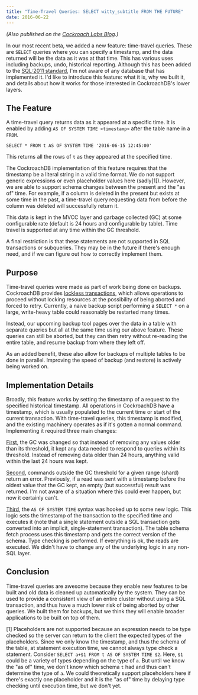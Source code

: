 ```yaml
---
title: "Time-Travel Queries: SELECT witty_subtitle FROM THE FUTURE"
date: 2016-06-22
---
```


*(Also published on the [Cockroach Labs Blog](https://www.cockroachlabs.com/blog/time-travel-queries-select-witty_subtitle-the_future/).)*

In our most recent beta, we added a new feature: time-travel queries. These are `SELECT` queries where you can specify a timestamp, and the data returned will be the data as it was at that time. This has various uses including backups, undo, historical reporting. Although this has been added to the [SQL:2011 standard](https://en.wikipedia.org/wiki/SQL:2011#Temporal_support), I'm not aware of any database that has implemented it. I'd like to introduce this feature: what it is, why we built it, and details about how it works for those interested in CockroachDB's lower layers.

## The Feature

A time-travel query returns data as it appeared at a specific time. It is enabled by adding `AS OF SYSTEM TIME <timestamp>` after the table name in a `FROM`.

`SELECT * FROM t AS OF SYSTEM TIME '2016-06-15 12:45:00'`

This returns all the rows of `t` as they appeared at the specified time.

The CockroachDB implementation of this feature requires that the timestamp be a literal string in a valid time format. We do not support generic expressions or even placeholder values here (sadly[1]). However, we are able to support schema changes between the present and the "as of" time. For example, if a column is deleted in the present but exists at some time in the past, a time-travel query requesting data from before the column was deleted will successfully return it.

This data is kept in the MVCC layer and garbage collected (GC) at some configurable rate (default is 24 hours and configurable by table). Time travel is supported at any time within the GC threshold.

A final restriction is that these statements are not supported in SQL transactions or subqueries. They may be in the future if there's enough need, and if we can figure out how to correctly implement them.

## Purpose

Time-travel queries were made as part of work being done on backups. CockroachDB provides [lockless transactions](https://www.cockroachlabs.com/blog/serializable-lockless-distributed-isolation-cockroachdb/), which allows operations to proceed without locking resources at the possibility of being aborted and forced to retry. Currently, a naive backup script performing a `SELECT *` on a large, write-heavy table could reasonably be restarted many times. 

Instead, our upcoming backup tool pages over the data in a table with separate queries but all at the same time using our above feature. These queries can still be aborted, but they can then retry without re-reading the entire table, and resume backup from where they left off.

As an added benefit, these also allow for backups of multiple tables to be done in parallel. Improving the speed of backup (and restore) is actively being worked on.

## Implementation Details

Broadly, this feature works by setting the timestamp of a request to the specified historical timestamp. All operations in CockroachDB have a timestamp, which is usually populated to the current time or start of the current transaction. With time-travel queries, this timestamp is modified, and the existing machinery operates as if it's gotten a normal command. Implementing it required three main changes:

[First](https://github.com/cockroachdb/cockroach/pull/6778), the GC was changed so that instead of removing any values older than its threshold, it kept any data needed to respond to queries within its threshold. Instead of removing data older than 24 hours, anything valid within the last 24 hours was kept.

[Second](https://github.com/cockroachdb/cockroach/pull/6992), commands outside the GC threshold for a given range (shard) return an error. Previously, if a read was sent with a timestamp before the oldest value that the GC kept, an empty (but successful) result was returned. I'm not aware of a situation where this could ever happen, but now it certainly can't.

[Third](https://github.com/cockroachdb/cockroach/pull/6992), the `AS OF SYSTEM TIME` syntax was hooked up to some new logic. This logic sets the timestamp of the transaction to the specified time and executes it (note that a single statement outside a SQL transaction gets converted into an implicit, single-statement transaction). The table schema fetch process uses this timestamp and gets the correct version of the schema. Type checking is performed. If everything is ok, the reads are executed. We didn't have to change any of the underlying logic in any non-SQL layer.

## Conclusion

Time-travel queries are awesome because they enable new features to be built and old data is cleaned up automatically by the system. They can be used to provide a consistent view of an entire cluster without using a SQL transaction, and thus have a much lower risk of being aborted by other queries. We built them for backups, but we think they will enable broader applications to be built on top of them.

[1] Placeholders are not supported because an expression needs to be type checked so the server can return to the client the expected types of the placeholders. Since we only know the timestamp, and thus the schema of the table, at statement execution time, we cannot always type check a statement. Consider `SELECT a+$1 FROM t AS OF SYSTEM TIME $2`. Here, `$1` could be a variety of types depending on the type of `a`. But until we know the "as of" time, we don't know which schema `t` had and thus can't determine the type of `a`. We could theoretically support placeholders here if there's exactly one placeholder and it is the "as of" time by delaying type checking until execution time, but we don't yet.
